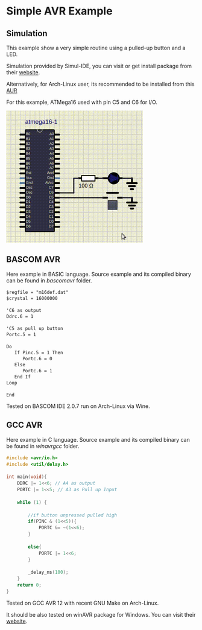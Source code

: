 # Simple AVR Example

## Simulation

This example show a very simple routine using a pulled-up button and a LED.

Simulation provided by Simul-IDE, you can visit or get install package from their [website](https://www.simulide.com/p/home.html).

Alternatively, for Arch-Linux user, its recommended to be installed from this [AUR](https://aur.archlinux.org/packages/simulide)

For this example, ATMega16 used with pin C5 and C6 for I/O.

![images](images/avrsim.gif?raw=true)

## BASCOM AVR

Here example in BASIC language.
Source example and its compiled binary can be found in *bascomavr* folder.

```basic
$regfile = "m16def.dat"
$crystal = 16000000

'C6 as output
Ddrc.6 = 1

'C5 as pull up button
Portc.5 = 1

Do
   If Pinc.5 = 1 Then
      Portc.6 = 0
   Else
      Portc.6 = 1
   End If
Loop

End
```

Tested on BASCOM IDE 2.0.7 run on Arch-Linux via Wine.

## GCC AVR

Here example in C language.
Source example and its compiled binary can be found in *winavrgcc* folder.

```c
#include <avr/io.h>
#include <util/delay.h>

int main(void){
    DDRC |= 1<<6; // A4 as output
    PORTC |= 1<<5; // A3 as Pull up Input

    while (1) {

        //if button unpressed pulled high
        if(PINC & (1<<5)){
            PORTC &= ~(1<<6);
        }

        else{
            PORTC |= 1<<6;
        }

        _delay_ms(100);
    }
    return 0;
}
```

Tested on GCC AVR 12 with recent GNU Make on Arch-Linux.

It should be also tested on winAVR package for Windows. 
You can visit their [website](https://winavr.sourceforge.net/).